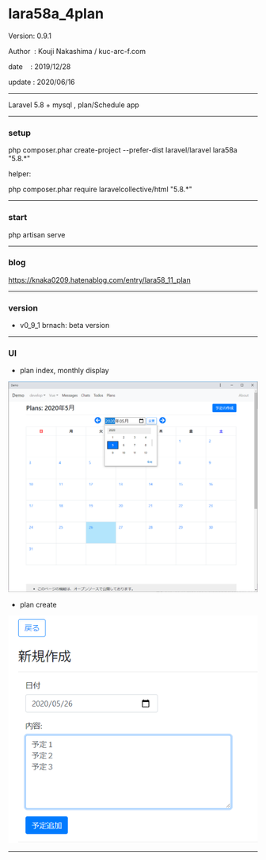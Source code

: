 ﻿# lara58a_4plan

 Version: 0.9.1

 Author  : Kouji Nakashima / kuc-arc-f.com

 date    : 2019/12/28

 update : 2020/06/16

***

Laravel 5.8 + mysql , plan/Schedule  app

***
### setup
php composer.phar create-project --prefer-dist laravel/laravel lara58a "5.8.*"

helper:

php composer.phar require laravelcollective/html "5.8.*"

***
### start

php artisan serve


***
### blog

https://knaka0209.hatenablog.com/entry/lara58_11_plan

***
### version

*  v0_9_1 brnach: beta version


***
### UI

* plan index, monthly display

![ img-1 ](https://raw.githubusercontent.com/kuc-arc-f/screen-img/master/web/plan/ss-plan-index.png)

* plan create

![ img-1 ](https://raw.githubusercontent.com/kuc-arc-f/screen-img/master/web/plan/ss-plan-create.png)

***

